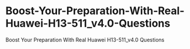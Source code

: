 # Boost-Your-Preparation-With-Real-Huawei-H13-511_v4.0-Questions
Boost Your Preparation With Real Huawei H13-511_v4.0 Questions
